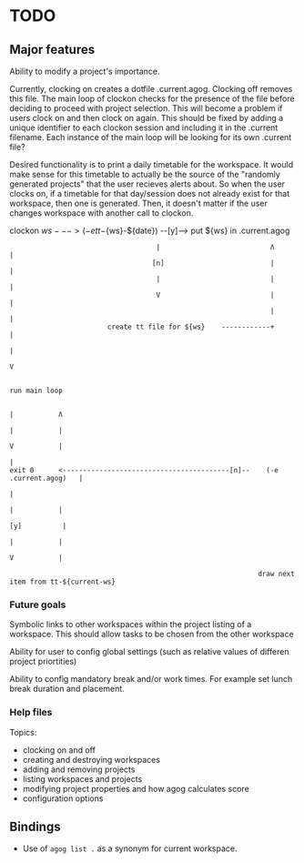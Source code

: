 # TODO

## Major features

Ability to modify a project's importance.

Currently, clocking on creates a dotfile .current.agog. Clocking off removes this file.  The main loop of clockon
checks for the presence of the file before deciding to proceed with project selection. This will become a problem if
users clock on and then clock on again. This should be fixed by adding a unique identifier to each clockon session and
including it in the .current filename. Each instance of the main loop will be looking for its own .current file?

Desired functionality is to print a daily timetable for the workspace. It would make sense for this timetable to
actually be the source of the "randomly generated projects" that the user recieves alerts about. So when the user clocks
on, if a timetable for that day/session does not already exist for that workspace, then one is generated. Then, it
doesn't matter if the user changes workspace with another call to clockon. 
   
   clockon ${ws}    --->    (-e tt-${ws}-${date})   --[y]-->    put ${ws} in .current.agog

                                        |                           Λ           |
                                       [n]                          |           |
                                        |                           |           |
                                        V                           |           |
                                                                    |           |
                            create tt file for ${ws}    ------------+           |
                                                                                |
                                                                                V
                                                                                
                                                                             run main loop 
                                                                                        
                                                                             |           Λ
                                                                             |           |
                                                                             V           |
                                                                                         |
    exit 0      <-----------------------------------------[n]--    (-e .current.agog)   |
                                                                                         |  
                                                                             |           |
                                                                            [y]          |
                                                                             |           |
                                                                             V           |
                                                                                                                        
                                                                 draw next item from tt-${current-ws}
                                                                                

### Future goals

Symbolic links to other workspaces within the project listing of a workspace. This should allow
tasks to be chosen from the other workspace 

Ability for user to config global settings (such as relative values of differen project priortities)

Ability to config mandatory break and/or work times. For example set lunch break duration and placement.

### Help files

Topics:
- clocking on and off
- creating and destroying workspaces
- adding and removing projects
- listing workspaces and projects
- modifying project properties and how agog calculates score
- configuration options

## Bindings

- Use of `agog list .` as a synonym for current workspace.
